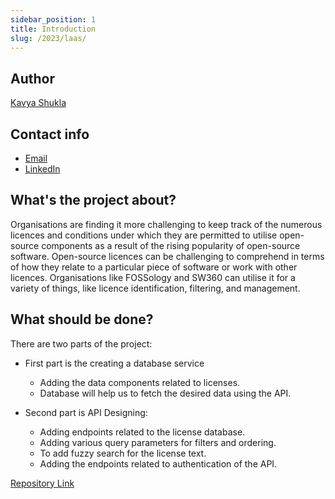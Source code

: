 ```yaml
---
sidebar_position: 1
title: Introduction
slug: /2023/laas/
---
```

<!--
SPDX-License-Identifier: CC-BY-SA-4.0

SPDX-FileCopyrightText: 2023 Kavya Shukla <kavyuushukla59@gmail.com>
-->

## Author

[Kavya Shukla](https://github.com/k-avy)

## Contact info

- [Email](mailto:kavyuushukla59@gmail.com)
- [LinkedIn](https://www.linkedin.com/in/kavya-shukla-k-avy/)

## What's the project about?

Organisations are finding it more challenging to keep track of the numerous licences
and conditions under which they are permitted to utilise open-source components
as a result of the rising popularity of open-source software. Open-source licences
can be challenging to comprehend in terms of how they relate to a particular piece
of software or work with other licences. Organisations like FOSSology and SW360
can utilise it for a variety of things, like licence identification, filtering,
and management.

## What should be done?

There are two parts of the project:

- First part is the creating a database service
  - Adding the data components related to licenses.
  - Database will help us to fetch the desired data using the API.

- Second part is API Designing:
  - Adding endpoints related to the license database.
  - Adding various query parameters for filters and ordering.
  - To add fuzzy search for the license text.
  - Adding the endpoints related to authentication of the API.

[Repository Link](https://github.com/fossology/LicenseDb)
